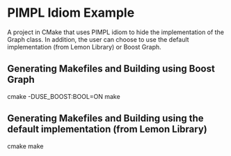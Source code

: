 # PIMPL Idiom Example
A project in CMake that uses PIMPL idiom to hide the implementation of the Graph class.
In addition, the user can choose to use the default implementation (from Lemon Library) or Boost Graph.

## Generating Makefiles and Building using Boost Graph
cmake -DUSE_BOOST:BOOL=ON
make

## Generating Makefiles and Building using the default implementation (from Lemon Library)
cmake
make
